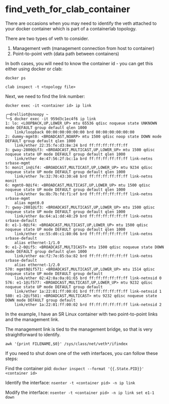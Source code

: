 # find_veth_for_clab_container

There are occasions when you may need to identify the veth attached to your docker container which is part of a containerlab topology.

There are two types of veth to consider.
1) Management veth (management connection from host to container)
2) Point-to-point veth (data path between containers)

In both cases, you will need to know the container id - you can get this either using docker or clab:

`docker ps`

`clab inspect -t <topology file>`

Next, we need to find the link number:

`docker exec -it <container id> ip link`

```
╭─drelliot@snoopy ~ 
╰─$ docker exec -it 959d3c1ec4f6 ip link
1: lo: <LOOPBACK,UP,LOWER_UP> mtu 65536 qdisc noqueue state UNKNOWN mode DEFAULT group default qlen 1000
    link/loopback 00:00:00:00:00:00 brd 00:00:00:00:00:00
2: dummy-mgmt0: <BROADCAST,NOARP> mtu 1500 qdisc noop state DOWN mode DEFAULT group default qlen 1000
    link/ether 22:35:fe:d3:8e:24 brd ff:ff:ff:ff:ff:ff
3: gway-2800@if3: <BROADCAST,MULTICAST,UP,LOWER_UP> mtu 1500 qdisc noqueue state UP mode DEFAULT group default qlen 1000
    link/ether 4e:47:56:2f:bc:1a brd ff:ff:ff:ff:ff:ff link-netns srbase-mgmt
5: monit_in@if4: <BROADCAST,MULTICAST,UP,LOWER_UP> mtu 9234 qdisc noqueue state UP mode DEFAULT group default qlen 1000
    link/ether 7e:32:70:43:30:e8 brd ff:ff:ff:ff:ff:ff link-netns monit
6: mgmt0-0@if4: <BROADCAST,MULTICAST,UP,LOWER_UP> mtu 1500 qdisc noqueue state UP mode DEFAULT group default qlen 1000
    link/ether 9a:8b:7b:fd:f1:ef brd ff:ff:ff:ff:ff:ff link-netns srbase-mgmt
    alias mgmt0.0
7: gway-2801@if3: <BROADCAST,MULTICAST,UP,LOWER_UP> mtu 1500 qdisc noqueue state UP mode DEFAULT group default qlen 1000
    link/ether 8a:64:a1:dd:48:29 brd ff:ff:ff:ff:ff:ff link-netns srbase-default
8: e1-1-0@if4: <BROADCAST,MULTICAST,UP,LOWER_UP> mtu 1500 qdisc noqueue state UP mode DEFAULT group default qlen 1000
    link/ether ce:55:d0:c1:80:06 brd ff:ff:ff:ff:ff:ff link-netns srbase-default
    alias ethernet-1/1.0
9: e1-2-0@if5: <BROADCAST,MULTICAST> mtu 1500 qdisc noqueue state DOWN mode DEFAULT group default qlen 1000
    link/ether ea:f2:7e:85:ba:82 brd ff:ff:ff:ff:ff:ff link-netns srbase-default
    alias ethernet-1/2.0
570: mgmt0@if571: <BROADCAST,MULTICAST,UP,LOWER_UP> mtu 1514 qdisc noqueue state UP mode DEFAULT group default 
    link/ether 02:42:0a:0a:01:65 brd ff:ff:ff:ff:ff:ff link-netnsid 0
576: e1-1@if577: <BROADCAST,MULTICAST,UP,LOWER_UP> mtu 9232 qdisc noqueue state UP mode DEFAULT group default 
    link/ether 1a:22:01:ff:00:01 brd ff:ff:ff:ff:ff:ff link-netnsid 1
580: e1-2@if581: <BROADCAST,MULTICAST> mtu 9232 qdisc noqueue state DOWN mode DEFAULT group default 
    link/ether 1a:22:01:ff:00:02 brd ff:ff:ff:ff:ff:ff link-netnsid 2
```
In the example, I have an SR Linux container with two point-to-point links and the management link. 

The management link is tied to the management bridge, so that is very straightforward to identify.

`awk '{print FILENAME,$0}' /sys/class/net/veth*/ifindex`

If you need to shut down one of the veth interfaces, you can follow these steps:

Find the container pid:
`docker inspect --format '{{.State.PID}}' <container id>`

Identify the interface:
`nsenter -t <container pid> -n ip link`

Modify the interface:
`nsenter -t <container pid> -n ip link set e1-1 down`
